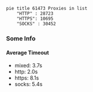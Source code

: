 
```mermaid
pie title 61473 Proxies in list
    "HTTP" : 28723
    "HTTPS": 10695
    "SOCKS" : 30452
```

### Some Info
#### Average Timeout

- mixed: 3.7s
- http: 2.0s
- https: 8.1s
- socks: 5.4s